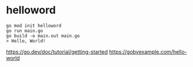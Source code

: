 # helloword


```
go mod init helloword
go run main.go 
go build -o main.out main.go
> Hello, World!
```



https://go.dev/doc/tutorial/getting-started
https://gobyexample.com/hello-world
